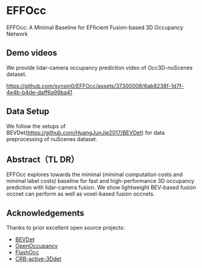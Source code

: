 # EFFOcc
EFFOcc: A Minimal Baseline for EFficient Fusion-based 3D Occupancy Network

## Demo videos
We provide lidar-camera occupancy prediction video of Occ3D-nuScenes dataset. 

https://github.com/synsin0/EFFOcc/assets/37300008/6ab8238f-1d7f-4e4b-b4de-daff6a99ba41

## Data Setup
We follow the setups of BEVDet(https://github.com/HuangJunJie2017/BEVDet) for data preprocessing of nuScenes dataset.



## Abstract（TL DR）
EFFOcc explores towards the minimal (minimal computation costs and minimal label costs) baseline for fast and high-performance 3D occupancy prediction with lidar-camera fusion. We show lightweight BEV-based fusion occnet can perform as well as voxel-based fusion occnets.


## Acknowledgements
Thanks to prior excellent open source projects:

- [BEVDet](https://github.com/HuangJunJie2017/BEVDet)
- [OpenOccupancy](https://github.com/JeffWang987/OpenOccupancy.git)
- [FlashOcc](https://github.com/Yzichen/FlashOCC)
- [CRB-active-3Ddet](https://github.com/Luoyadan/CRB-active-3Ddet)

